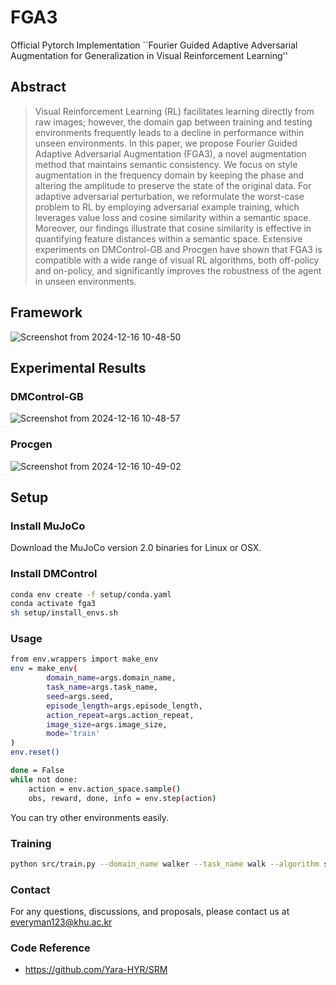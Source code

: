 # FGA3
 Official Pytorch Implementation ``Fourier Guided Adaptive Adversarial Augmentation for Generalization in Visual Reinforcement Learning'' 

## Abstract
> Visual Reinforcement Learning (RL) facilitates learning directly from raw images; however, the domain gap between training and testing environments frequently leads to a decline in performance within unseen environments.
In this paper, we propose Fourier Guided Adaptive Adversarial Augmentation (FGA3), a novel augmentation method that maintains semantic consistency.
We focus on style augmentation in the frequency domain by keeping the phase and altering the amplitude to preserve the state of the original data.
For adaptive adversarial perturbation, we reformulate the worst-case problem to RL by employing adversarial example training, which leverages value loss and cosine similarity within a semantic space.
Moreover, our findings illustrate that cosine similarity is effective in quantifying feature distances within a semantic space.
Extensive experiments on DMControl-GB and Procgen have shown that FGA3 is compatible with a wide range of visual RL algorithms, both off-policy and on-policy, and significantly improves the robustness of the agent in unseen environments.

## Framework
![Screenshot from 2024-12-16 10-48-50](https://github.com/user-attachments/assets/f2d81edb-9dbd-4d26-b3a0-3e460b52b3eb)



## Experimental Results
### DMControl-GB
![Screenshot from 2024-12-16 10-48-57](https://github.com/user-attachments/assets/ff7a0bb4-7971-4f8d-b84f-dc976c20fa73)

### Procgen
![Screenshot from 2024-12-16 10-49-02](https://github.com/user-attachments/assets/f564fb47-c1bb-4083-8587-78a16f6c6c93)

## Setup
### Install MuJoCo
Download the MuJoCo version 2.0 binaries for Linux or OSX. 


### Install DMControl

``` bash
conda env create -f setup/conda.yaml
conda activate fga3
sh setup/install_envs.sh
```

### Usage
``` bash
from env.wrappers import make_env  
env = make_env(  
        domain_name=args.domain_name,  
        task_name=args.task_name,  
        seed=args.seed,  
        episode_length=args.episode_length,  
        action_repeat=args.action_repeat,  
        image_size=args.image_size,  
        mode='train'  
)
env.reset()

done = False
while not done:
    action = env.action_space.sample()
    obs, reward, done, info = env.step(action)  
```

You can try other environments easily.



### Training
``` bash
python src/train.py --domain_name walker --task_name walk --algorithm sac --seed 1111 --eval_episode 30 --action_repeat 4 --adversarial_repeat 8 --adversarial_alpha 1e-2 --norm 25000 --gpu 0
```

### Contact
For any questions, discussions, and proposals, please contact us at everyman123@khu.ac.kr

### Code Reference
- https://github.com/Yara-HYR/SRM

 
